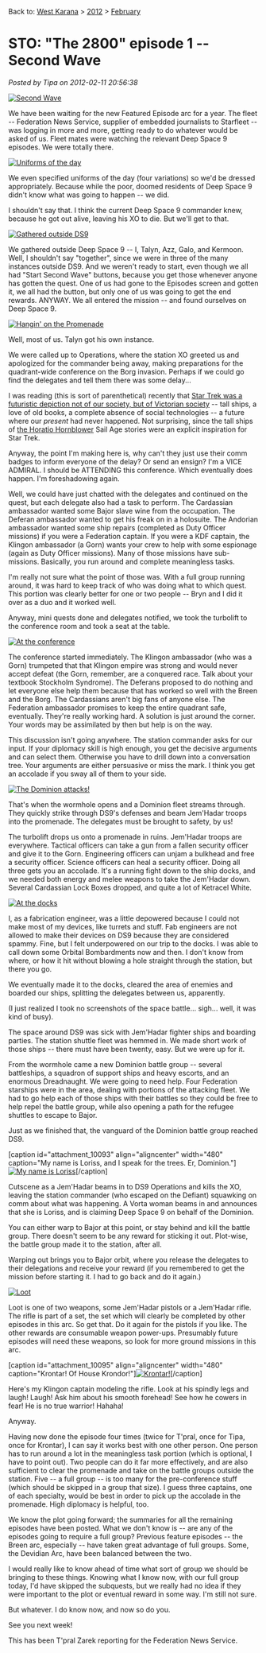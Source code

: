 Back to: [West Karana](/posts/westkarana.md) > [2012](/posts/2012/westkarana.md) > [February](./westkarana.md)
# STO: "The 2800" episode 1 -- Second Wave

*Posted by Tipa on 2012-02-11 20:56:38*

[![](../../../uploads/2012/02/GameClient-2012-02-11-13-28-15-41-480x208.jpg "Second Wave")](../../../uploads/2012/02/GameClient-2012-02-11-13-28-15-41.jpg)

We have been waiting for the new Featured Episode arc for a year. The fleet -- Federation News Service, supplier of embedded journalists to Starfleet -- was logging in more and more, getting ready to do whatever would be asked of us. Fleet mates were watching the relevant Deep Space 9 episodes. We were totally there.

[![](../../../uploads/2012/02/uniforms.png "Uniforms of the day")](../../../uploads/2012/02/uniforms.png)

We even specified uniforms of the day (four variations) so we'd be dressed appropriately. Because while the poor, doomed residents of Deep Space 9 didn't know what was going to happen -- we did.

I shouldn't say that. I think the current Deep Space 9 commander knew, because he got out alive, leaving his XO to die. But we'll get to that.

[![](../../../uploads/2012/02/GameClient-2012-02-11-12-55-55-72-480x360.jpg "Gathered outside DS9")](../../../uploads/2012/02/GameClient-2012-02-11-12-55-55-72.jpg)

We gathered outside Deep Space 9 -- I, Talyn, Azz, Galo, and Kermoon. Well, I shouldn't say "together", since we were in three of the many instances outside DS9. And we weren't ready to start, even though we all had "Start Second Wave" buttons, because you get those whenever anyone has gotten the quest. One of us had gone to the Episodes screen and gotten it, we all had the button, but only one of us was going to get the end rewards. ANYWAY. We all entered the mission -- and found ourselves on Deep Space 9.

[![](../../../uploads/2012/02/GameClient-2012-02-11-13-09-28-10-480x364.jpg "Hangin' on the Promenade")](../../../uploads/2012/02/GameClient-2012-02-11-13-09-28-10.jpg)

Well, most of us. Talyn got his own instance.

We were called up to Operations, where the station XO greeted us and apologized for the commander being away, making preparations for the quadrant-wide conference on the Borg invasion. Perhaps if we could go find the delegates and tell them there was some delay...

I was reading (this is sort of parenthetical) recently that [Star Trek was a futuristic depiction not of our society, but of Victorian society](http://io9.com/5883806/why-doesnt-anybody-use-social-media-on-star-trek-deep-space-nine) -- tall ships, a love of old books, a complete absence of social technologies -- a future where our *present* had never happened. Not surprising, since the tall ships of [the Horatio Hornblower](http://hornblower.wikia.com/wiki/Horatio_Hornblower) Sail Age stories were an explicit inspiration for Star Trek.

Anyway, the point I'm making here is, why can't they just use their comm badges to inform everyone of the delay? Or send an ensign? I'm a VICE ADMIRAL. I should be ATTENDING this conference. Which eventually does happen. I'm foreshadowing again.

Well, we could have just chatted with the delegates and continued on the quest, but each delegate also had a task to perform. The Cardassian ambassador wanted some Bajor slave wine from the occupation. The Deferan ambassador wanted to get his freak on in a holosuite. The Andorian ambassador wanted some ship repairs (completed as Duty Officer missions) if you were a Federation captain. If you were a KDF captain, the Klingon ambassador (a Gorn) wants your crew to help with some espionage (again as Duty Officer missions). Many of those missions have sub-missions. Basically, you run around and complete meaningless tasks.

I'm really not sure what the point of those was. With a full group running around, it was hard to keep track of who was doing what to which quest. This portion was clearly better for one or two people -- Bryn and I did it over as a duo and it worked well.

Anyway, mini quests done and delegates notified, we took the turbolift to the conference room and took a seat at the table.

[![](../../../uploads/2012/02/GameClient-2012-02-11-13-24-29-53-480x360.jpg "At the conference")](../../../uploads/2012/02/GameClient-2012-02-11-13-24-29-53.jpg)

The conference started immediately. The Klingon ambassador (who was a Gorn) trumpeted that that Klingon empire was strong and would never accept defeat (the Gorn, remember, are a conquered race. Talk about your textbook Stockholm Syndrome). The Deferans proposed to do nothing and let everyone else help them because that has worked so well with the Breen and the Borg. The Cardassians aren't big fans of anyone else. The Federation ambassador promises to keep the entire quadrant safe, eventually. They're really working hard. A solution is just around the corner. Your words may be assimilated by then but help is on the way.

This discussion isn't going anywhere. The station commander asks for our input. If your diplomacy skill is high enough, you get the decisive arguments and can select them. Otherwise you have to drill down into a conversation tree. Your arguments are either persuasive or miss the mark. I think you get an accolade if you sway all of them to your side.

[![](../../../uploads/2012/02/GameClient-2012-02-11-13-28-38-85-480x157.jpg "The Dominion attacks!")](../../../uploads/2012/02/GameClient-2012-02-11-13-28-38-85.jpg)

That's when the wormhole opens and a Dominion fleet streams through. They quickly strike through DS9's defenses and beam Jem'Hadar troops into the promenade. The delegates must be brought to safety, by us!

The turbolift drops us onto a promenade in ruins. Jem'Hadar troops are everywhere. Tactical officers can take a gun from a fallen security officer and give it to the Gorn. Engineering officers can unjam a bulkhead and free a security officer. Science officers can heal a security officer. Doing all three gets you an accolade. It's a running fight down to the ship docks, and we needed both energy and melee weapons to take the Jem'Hadar down. Several Cardassian Lock Boxes dropped, and quite a lot of Ketracel White.

[![](../../../uploads/2012/02/GameClient-2012-02-11-13-38-09-41-480x323.jpg "At the docks")](../../../uploads/2012/02/GameClient-2012-02-11-13-38-09-41.jpg)

I, as a fabrication engineer, was a little depowered because I could not make most of my devices, like turrets and stuff. Fab engineers are not allowed to make their devices on DS9 because they are considered spammy. Fine, but I felt underpowered on our trip to the docks. I was able to call down some Orbital Bombardments now and then. I don't know from where, or how it hit without blowing a hole straight through the station, but there you go.

We eventually made it to the docks, cleared the area of enemies and boarded our ships, splitting the delegates between us, apparently.

(I just realized I took no screenshots of the space battle... sigh... well, it was kind of busy).

The space around DS9 was sick with Jem'Hadar fighter ships and boarding parties. The station shuttle fleet was hemmed in. We made short work of those ships -- there must have been twenty, easy. But we were up for it.

From the wormhole came a new Dominion battle group -- several battleships, a squadron of support ships and heavy escorts, and an enormous Dreadnaught. We were going to need help. Four Federation starships were in the area, dealing with portions of the attacking fleet. We had to go help each of those ships with their battles so they could be free to help repel the battle group, while also opening a path for the refugee shuttles to escape to Bajor.

Just as we finished that, the vanguard of the Dominion battle group reached DS9.

[caption id="attachment\_10093" align="aligncenter" width="480" caption="My name is Loriss, and I speak for the trees. Er, Dominion."][![](../../../uploads/2012/02/GameClient-2012-02-11-13-45-07-35-480x288.jpg "My name is Loriss")](../../../uploads/2012/02/GameClient-2012-02-11-13-45-07-35.jpg)[/caption]

Cutscene as a Jem'Hadar beams in to DS9 Operations and kills the XO, leaving the station commander (who escaped on the Defiant) squawking on comm about what was happening. A Vorta woman beams in and announces that she is Loriss, and is claiming Deep Space 9 on behalf of the Dominion.

You can either warp to Bajor at this point, or stay behind and kill the battle group. There doesn't seem to be any reward for sticking it out. Plot-wise, the battle group made it to the station, after all. 

Warping out brings you to Bajor orbit, where you release the delegates to their delegations and receive your reward (if you remembered to get the mission before starting it. I had to go back and do it again.)

[![](../../../uploads/2012/02/GameClient-2012-02-11-14-57-28-76-480x391.jpg "Loot")](../../../uploads/2012/02/GameClient-2012-02-11-14-57-28-76.jpg)

Loot is one of two weapons, some Jem'Hadar pistols or a Jem'Hadar rifle. The rifle is part of a set, the set which will clearly be completed by other episodes in this arc. So get that. Do it again for the pistols if you like. The other rewards are consumable weapon power-ups. Presumably future episodes will need these weapons, so look for more ground missions in this arc.

[caption id="attachment\_10095" align="aligncenter" width="480" caption="Krontar! Of House Krondor!"][![](../../../uploads/2012/02/GameClient-2012-02-11-17-21-47-23-480x355.jpg "Krontar!")](../../../uploads/2012/02/GameClient-2012-02-11-17-21-47-23.jpg)[/caption]

Here's my Klingon captain modeling the rifle. Look at his spindly legs and laugh! Laugh! Ask him about his smooth forehead! See how he cowers in fear! He is no true warrior! Hahaha!

Anyway.

Having now done the episode four times (twice for T'pral, once for Tipa, once for Krontar), I can say it works best with one other person. One person has to run around a lot in the meaningless task portion (which is optional, I have to point out). Two people can do it far more effectively, and are also sufficient to clear the promenade and take on the battle groups outside the station. Five -- a full group -- is too many for the pre-conference stuff (which should be skipped in a group that size). I guess three captains, one of each specialty, would be best in order to pick up the accolade in the promenade. High diplomacy is helpful, too.

We know the plot going forward; the summaries for all the remaining episodes have been posted. What we don't know is -- are any of the episodes going to require a full group? Previous feature episodes -- the Breen arc, especially -- have taken great advantage of full groups. Some, the Devidian Arc, have been balanced between the two.

I would really like to know ahead of time what sort of group we should be bringing to these things. Knowing what I know now, with our full group today, I'd have skipped the subquests, but we really had no idea if they were important to the plot or eventual reward in some way. I'm still not sure.

But whatever. I do know now, and now so do you.

See you next week!

This has been T'pral Zarek reporting for the Federation News Service.

